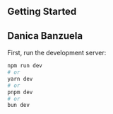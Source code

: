 ## Getting Started

## Danica Banzuela

First, run the development server:

```bash
npm run dev
# or
yarn dev
# or
pnpm dev
# or
bun dev
```
